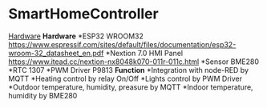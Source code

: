 # SmartHomeController
[Hardware](https://github.com/dwulkiewicz/SmartHomeController/blob/master/circuit/Hardware_01.png)
**Hardware**
*ESP32 WROOM32 https://www.espressif.com/sites/default/files/documentation/esp32-wroom-32_datasheet_en.pdf
*Nextion 7.0 HMI Panel https://www.itead.cc/nextion-nx8048k070-011r-011c.html
*Sensor BME280
*RTC 1307
*PWM Driver P9813
**Function**
*Integration with node-RED by MQTT
*Heating control by relay On/Off
*Lights control by PWM Driver
*Outdoor temperature, humidity, preasure by MQTT
*Indoor temperature, humidity by BME280
